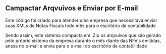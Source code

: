 <h2>Campactar Arqvuivos e Enviar por E-mail</h2>

<p>Este código foi criado para atender uma empresa que necessitava enviar suas XMLs de Notas Fiscais todo mês para o escritório de contabilidade</p>
<p> Sendo assim, este sistema compacta em .Zip os arqvuivos que são gerado pelo próprio sistema da empresa durante o mês diante das NFe's emitidas, anexa no e-mail e envia para o e-mail do escritório de contabilidade<p>
 
 
